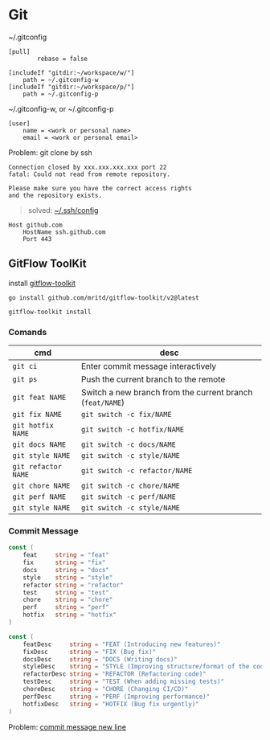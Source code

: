 # Git

~/.gitconfig
```gitconfig
[pull]
        rebase = false

[includeIf "gitdir:~/workspace/w/"]
    path = ~/.gitconfig-w
[includeIf "gitdir:~/workspace/p/"]
    path = ~/.gitconfig-p
```

~/.gitconfig-w, or ~/.gitconfig-p
```gitconfig
[user]
    name = <work or personal name>
    email = <work or personal email>
```

Problem: git clone by ssh
```
Connection closed by xxx.xxx.xxx.xxx port 22
fatal: Could not read from remote repository.

Please make sure you have the correct access rights
and the repository exists.
```
> solved: [~/.ssh/config](https://docs.github.com/en/authentication/troubleshooting-ssh/using-ssh-over-the-https-port)
```
Host github.com
    HostName ssh.github.com
    Port 443
```

## GitFlow ToolKit
install [gitflow-toolkit](https://github.com/mritd/gitflow-toolkit)
```shell
go install github.com/mritd/gitflow-toolkit/v2@latest

gitflow-toolkit install
```

### Comands

| cmd                 | desc                                                      |
|---------------------|-----------------------------------------------------------|
| `git ci`            | Enter commit message interactively                        |
| `git ps`            | Push the current branch to the remote                     |
| `git feat NAME`     | Switch a new branch from the current branch (`feat/NAME`) |
| `git fix NAME`      | `git switch -c fix/NAME`                                  |
| `git hotfix NAME`   | `git switch -c hotfix/NAME`                               |
| `git docs NAME`     | `git switch -c docs/NAME`                                 |
| `git style NAME`    | `git switch -c style/NAME`                                |
| `git refactor NAME` | `git switch -c refactor/NAME`                             |
| `git chore NAME`    | `git switch -c chore/NAME`                                |
| `git perf NAME`     | `git switch -c perf/NAME`                                 |
| `git style NAME`    | `git switch -c style/NAME`                                |

### Commit Message

```go
const (
	feat     string = "feat"
	fix      string = "fix"
	docs     string = "docs"
	style    string = "style"
	refactor string = "refactor"
	test     string = "test"
	chore    string = "chore"
	perf     string = "perf"
	hotfix   string = "hotfix"
)

const (
	featDesc     string = "FEAT (Introducing new features)"
	fixDesc      string = "FIX (Bug fix)"
	docsDesc     string = "DOCS (Writing docs)"
	styleDesc    string = "STYLE (Improving structure/format of the code)"
	refactorDesc string = "REFACTOR (Refactoring code)"
	testDesc     string = "TEST (When adding missing tests)"
	choreDesc    string = "CHORE (Changing CI/CD)"
	perfDesc     string = "PERF (Improving performance)"
	hotfixDesc   string = "HOTFIX (Bug fix urgently)"
)
```

Problem: [commit message new line](https://github.com/mritd/gitflow-toolkit/issues/19#issuecomment-1008567284)